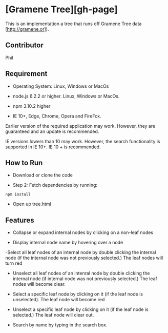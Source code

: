 [Gramene Tree][gh-page]
==================

This is an implementation a tree that runs off Gramene Tree data [http://gramene.or]).


Contributor
---------------------------------------------
Phil

Requirement
---------------------------------------------------------------------
- Operating System: Linux, Windows or MacOs

- node.js 6.2.2 or higher. Linux, Windows or MacOs.

- npm 3.10.2 higher

- IE 10+, Edge, Chrome, Opera and FireFox.

Earlier version of the required application may work. However, they are guaranteed and an update is recommended.

IE versions lowers than 10 may work. However, the search functionality is supported in IE 10+. IE 10 + is recommended.


How to Run
-----------------------------------------------------

-  Download or clone the code

- Step 2: Fetch dependencies by running:

```
npm install
```

- Open up tree.html


Features
-----------------------------------------------------
- Collapse or expand internal nodes by clicking on a non-leaf nodes

- Display internal node name by hovering over a node

-Select all leaf nodes of an internal node by double clicking the internal node (if the internal node was not previously selected.) The leaf nodes will turn red

- Unselect all leaf nodes of an intenral node by double clicking the internal node (if internal node was not previously selected.) The leaf nodes will become clear.

- Select a specific leaf node by clicking on it (if the leaf node is unselected). The leaf node will become red

- Unselect a specific leaf node by clicking on it (if the leaf node is selected.) The leaf node will clear out.

- Search by name by typing in the search box.
